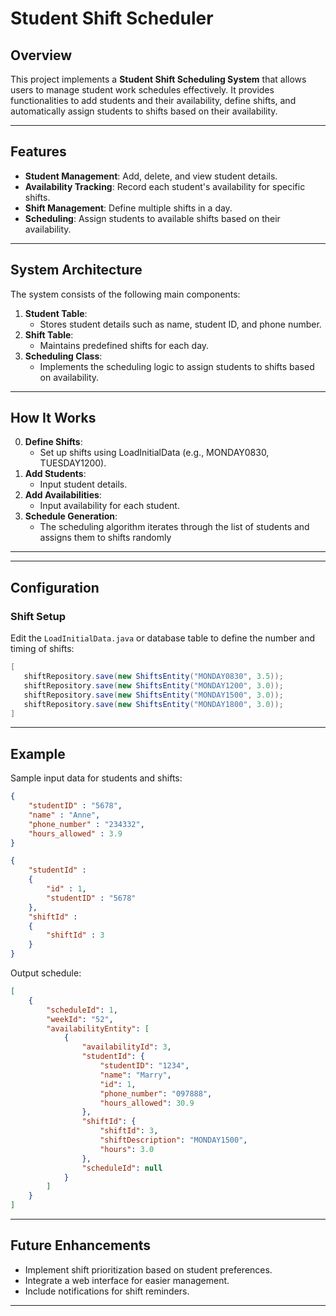 # Student Shift Scheduler

## Overview
This project implements a **Student Shift Scheduling System** that allows users to manage student work schedules effectively. It provides functionalities to add students and their availability, define shifts, and automatically assign students to shifts based on their availability.

---

## Features
- **Student Management**: Add, delete, and view student details.
- **Availability Tracking**: Record each student's availability for specific shifts.
- **Shift Management**: Define multiple shifts in a day.
- **Scheduling**: Assign students to available shifts based on their availability.

---

## System Architecture
The system consists of the following main components:

1. **Student Table**:
   - Stores student details such as name, student ID, and phone number.
2. **Shift Table**:
   - Maintains predefined shifts for each day.
3. **Scheduling Class**:
   - Implements the scheduling logic to assign students to shifts based on availability.

---

## How It Works
0. **Define Shifts**:
   - Set up shifts using LoadInitialData  (e.g., MONDAY0830, TUESDAY1200).
1. **Add Students**:
   - Input student details.
1. **Add Availabilities**:
   - Input availability for each student.
2. **Schedule Generation**:
   - The scheduling algorithm iterates through the list of students and assigns them to shifts randomly

---

---

## Configuration
### Shift Setup
Edit the `LoadInitialData.java` or database table to define the number and timing of shifts:
```java
[
   shiftRepository.save(new ShiftsEntity("MONDAY0830", 3.5));
   shiftRepository.save(new ShiftsEntity("MONDAY1200", 3.0));
   shiftRepository.save(new ShiftsEntity("MONDAY1500", 3.0));
   shiftRepository.save(new ShiftsEntity("MONDAY1800", 3.0));
]
```

---

## Example
Sample input data for students and shifts:
```json
{
    "studentID" : "5678",
    "name" : "Anne",
    "phone_number" : "234332",
    "hours_allowed" : 3.9
}

{
    "studentId" : 
    {
        "id" : 1,
        "studentID" : "5678"
    },
    "shiftId" : 
    {
        "shiftId" : 3
    }
}
```

Output schedule:
```json
[
    {
        "scheduleId": 1,
        "weekId": "52",
        "availabilityEntity": [
            {
                "availabilityId": 3,
                "studentId": {
                    "studentID": "1234",
                    "name": "Marry",
                    "id": 1,
                    "phone_number": "097888",
                    "hours_allowed": 30.9
                },
                "shiftId": {
                    "shiftId": 3,
                    "shiftDescription": "MONDAY1500",
                    "hours": 3.0
                },
                "scheduleId": null
            }
        ]
    }
]
```

---

## Future Enhancements
- Implement shift prioritization based on student preferences.
- Integrate a web interface for easier management.
- Include notifications for shift reminders.

---

